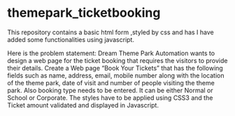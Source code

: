 # themepark_ticketbooking
This repository contains a basic html form ,styled by css and has I have added some functionalities using javascript.

Here is the problem statement:
Dream Theme Park Automation wants to design a web page for the ticket booking  that requires the visitors to provide their details. Create a Web page “Book Your Tickets” that has the following fields such as name, address, email, mobile number along with the location of the theme park, date of visit and number of people visiting the theme park.  Also booking type needs to be entered.  It can be either Normal or School or Corporate. The styles have to be applied using CSS3 and the Ticket amount validated and displayed in Javascript.

